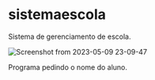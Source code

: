 # sistemaescola
Sistema de gerenciamento de escola.


![Screenshot from 2023-05-09 23-09-47](https://github.com/DiogoSousa80/sistemaescola/assets/78417752/e825695d-2dc1-4a92-8715-87ad64b897f8)

Programa pedindo o nome do aluno.
